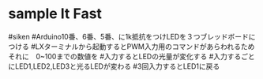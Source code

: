 # sample It Fast
#siken
#Arduino10番、6番、5番、に1k抵抗をつけLEDを３つブレッドボードにつける
#LXターミナルから起動するとPWM入力用のコマンドがあらわれるためそれに　0~100までの数値を
#入力するとLEDの光量が変化する
#入力するごとにLED1,LED2,LED3と光るLEDが変わる
#3回入力するとLED1に戻る
